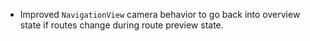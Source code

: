 - Improved `NavigationView` camera behavior to go back into overview state if routes change during route preview state.

